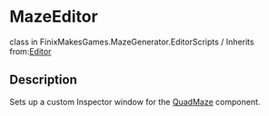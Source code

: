 # MazeEditor
class in FinixMakesGames.MazeGenerator.EditorScripts / Inherits from:[Editor](https://docs.unity3d.com/ScriptReference/Editor.html)

## Description
Sets up a custom Inspector window for the [QuadMaze](./quad_maze_class.md) component.